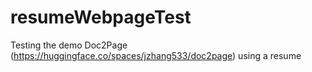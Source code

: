 # resumeWebpageTest
Testing the demo Doc2Page (https://huggingface.co/spaces/jzhang533/doc2page) using a resume
